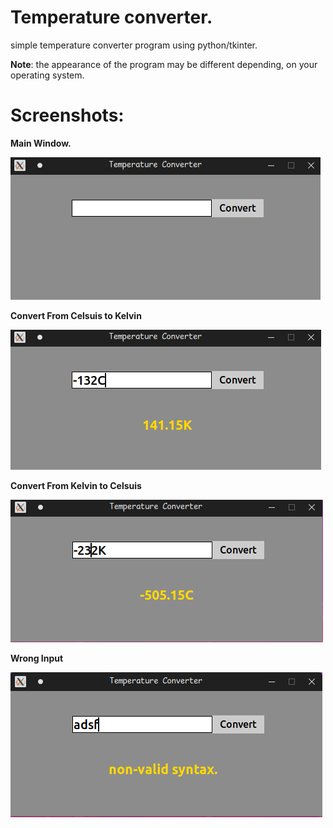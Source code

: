# Temperature converter.
simple temperature converter program using python/tkinter.

**Note**: the appearance of the program may be different depending,
on your operating system. 

# Screenshots:
**Main Window.**


![screenshot_01](/pictures/screenshot_01.png)


**Convert From Celsuis to Kelvin**


![screenshot_02](/pictures/screenshot_02.png)


**Convert From Kelvin to Celsuis**


![screenshot_03](/pictures/screenshot_03.png)


**Wrong Input**


![screenshot_04](/pictures/screenshot_04.png)

